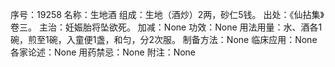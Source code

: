序号：19258
名称：生地酒
组成：生地（酒炒）2两，砂仁5钱。
出处：《仙拈集》卷三。
主治：妊娠胎将坠欲死。
加减：None
功效：None
用法用量：水、酒各1碗，煎至1碗，入童便1盏，和匀，分2次服。
制备方法：None
临床应用：None
各家论述：None
用药禁忌：None
附注：None
